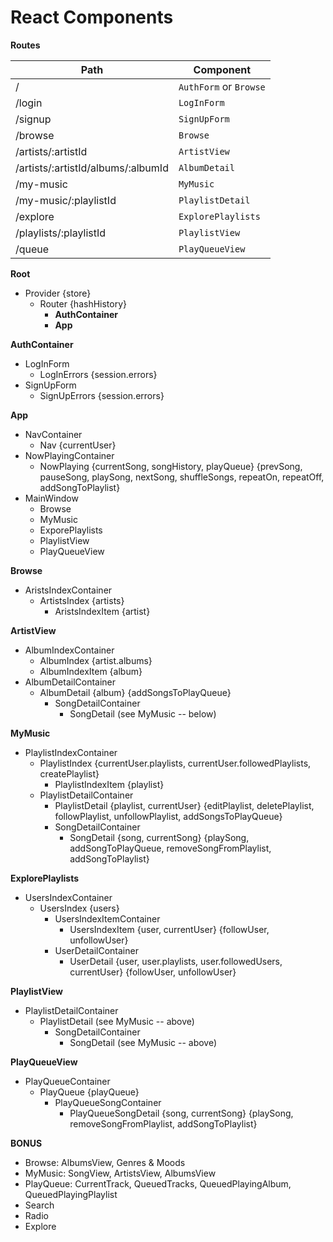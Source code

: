 # React Components

**Routes**

Path | Component
---|---
/ | `AuthForm` or `Browse`
/login | `LogInForm`
/signup | `SignUpForm`
/browse | `Browse`
/artists/:artistId | `ArtistView`
/artists/:artistId/albums/:albumId | `AlbumDetail`
/my-music | `MyMusic`
/my-music/:playlistId | `PlaylistDetail`
/explore | `ExplorePlaylists`
/playlists/:playlistId | `PlaylistView`
/queue | `PlayQueueView`

**Root**
* Provider {store}
  * Router {hashHistory}
    * **AuthContainer**
    * **App**

**AuthContainer**
* LogInForm
    * LogInErrors {session.errors}
* SignUpForm
    *  SignUpErrors {session.errors}

**App**
* NavContainer
    * Nav {currentUser}
* NowPlayingContainer
    * NowPlaying {currentSong, songHistory, playQueue} {prevSong, pauseSong, playSong, nextSong, shuffleSongs, repeatOn, repeatOff, addSongToPlaylist}
* MainWindow
    * Browse
    * MyMusic
    * ExporePlaylists
    * PlaylistView
    * PlayQueueView

**Browse**
* AristsIndexContainer
    * ArtistsIndex {artists}
        * AristsIndexItem {artist}

**ArtistView**
* AlbumIndexContainer
  * AlbumIndex {artist.albums}
  * AlbumIndexItem {album}
* AlbumDetailContainer
    * AlbumDetail {album} {addSongsToPlayQueue}
        * SongDetailContainer
            * SongDetail (see MyMusic -- below)  

**MyMusic**
* PlaylistIndexContainer
    * PlaylistIndex {currentUser.playlists, currentUser.followedPlaylists, createPlaylist}
        * PlaylistIndexItem {playlist}
    * PlaylistDetailContainer
        * PlaylistDetail {playlist, currentUser} {editPlaylist, deletePlaylist, followPlaylist, unfollowPlaylist, addSongsToPlayQueue}
        * SongDetailContainer
            * SongDetail {song, currentSong} {playSong, addSongToPlayQueue, removeSongFromPlaylist, addSongToPlaylist}   

**ExplorePlaylists**
* UsersIndexContainer
    * UsersIndex {users}
        * UsersIndexItemContainer  
            * UsersIndexItem {user, currentUser} {followUser, unfollowUser}
        * UserDetailContainer
            * UserDetail {user, user.playlists, user.followedUsers, currentUser} {followUser, unfollowUser}

**PlaylistView**
* PlaylistDetailContainer
    * PlaylistDetail (see MyMusic -- above)
        * SongDetailContainer
            * SongDetail (see MyMusic -- above)  

**PlayQueueView**
* PlayQueueContainer
    * PlayQueue {playQueue}
        * PlayQueueSongContainer
            * PlayQueueSongDetail {song, currentSong} {playSong, removeSongFromPlaylist, addSongToPlaylist}

**BONUS**
* Browse: AlbumsView, Genres & Moods
* MyMusic: SongView, ArtistsView, AlbumsView
* PlayQueue: CurrentTrack, QueuedTracks, QueuedPlayingAlbum, QueuedPlayingPlaylist
* Search
* Radio
* Explore
